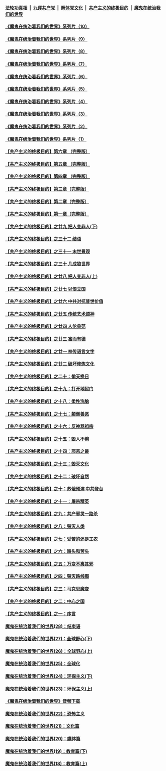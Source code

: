 

####  [法轮功真相](../../../../basic/blob/master/README.md?t=08050932) &nbsp;|&nbsp; [九评共产党](../../../../9ping.md/blob/master/README.md?t=08050932) &nbsp;|&nbsp; [解体党文化](../../../../jtdwh.md/blob/master/README.md?t=08050932)  &nbsp;|&nbsp; [共产主义的终极目的](../../../../gczydzjmd.md/blob/master/README.md?t=08050932) &nbsp;|&nbsp; [魔鬼在统治我们的世界](../../../../mgztzwmdsj.md/blob/master/README.md?t=08050932) 

#### [《魔鬼在统治着我们的世界》系列片（10）](../pages/nsc422/n12292670.md?t=08050932) 

#### [《魔鬼在统治着我们的世界》系列片（9）](../pages/nsc422/n12290859.md?t=08050932) 

#### [《魔鬼在统治着我们的世界》系列片（8）](../pages/nsc422/n12287445.md?t=08050932) 

#### [《魔鬼在统治着我们的世界》系列片（7）](../pages/nsc422/n12283425.md?t=08050932) 

#### [《魔鬼在统治着我们的世界》系列片（6）](../pages/nsc422/n12282314.md?t=08050932) 

#### [《魔鬼在统治着我们的世界》系列片（5）](../pages/nsc422/n12281419.md?t=08050932) 

#### [《魔鬼在统治着我们的世界》系列片（4）](../pages/nsc422/n12274024.md?t=08050932) 

#### [《魔鬼在统治着我们的世界》系列片（3）](../pages/nsc422/n12271322.md?t=08050932) 

#### [《魔鬼在统治着我们的世界》系列片（2）](../pages/nsc422/n12269049.md?t=08050932) 

#### [《魔鬼在统治着我们的世界》系列片（1）](../pages/nsc422/n12267575.md?t=08050932) 

#### [【共产主义的终极目的】第六章 （完整版）](../pages/nsc422/n11428913.md?t=08050932) 

#### [【共产主义的终极目的】第五章 （完整版）](../pages/nsc422/n11428912.md?t=08050932) 

#### [【共产主义的终极目的】第四章 （完整版）](../pages/nsc422/n11428907.md?t=08050932) 

#### [【共产主义的终极目的】第三章（完整版）](../pages/nsc422/n11428848.md?t=08050932) 

#### [【共产主义的终极目的】第二章（完整版）](../pages/nsc422/n11428831.md?t=08050932) 

#### [【共产主义的终极目的】第一章（完整版）](../pages/nsc422/n11417651.md?t=08050932) 

#### [【共产主义的终极目的】之廿九 把人变非人(下)](../pages/nsc422/n11344140.md?t=08050932) 

#### [【共产主义的终极目的】之三十二 结语](../pages/nsc422/n11360535.md?t=08050932) 

#### [【共产主义的终极目的】之三十一 末世景观](../pages/nsc422/n11351129.md?t=08050932) 

#### [【共产主义的终极目的】之三十 几成狼世界](../pages/nsc422/n11348280.md?t=08050932) 

#### [【共产主义的终极目的】之廿八 把人变非人(上)](../pages/nsc422/n11340492.md?t=08050932) 

#### [【共产主义的终极目的】之廿七 以恨立国](../pages/nsc422/n11336944.md?t=08050932) 

#### [【共产主义的终极目的】之廿六 中共对抗普世价值](../pages/nsc422/n11324785.md?t=08050932) 

#### [【共产主义的终极目的】之廿五 传统艺术颂神](../pages/nsc422/n11296396.md?t=08050932) 

#### [【共产主义的终极目的】之廿四 人伦典范](../pages/nsc422/n11296397.md?t=08050932) 

#### [【共产主义的终极目的】之廿三 富而有德](../pages/nsc422/n11283598.md?t=08050932) 

#### [【共产主义的终极目的】之廿一 神传语言文字](../pages/nsc422/n11263265.md?t=08050932) 

#### [【共产主义的终极目的】之廿二 破坏修炼文化](../pages/nsc422/n11245728.md?t=08050932) 

#### [【共产主义的终极目的】之二十：偷天换日](../pages/nsc422/n11238846.md?t=08050932) 

#### [【共产主义的终极目的】之十九：打开地狱门](../pages/nsc422/n11206376.md?t=08050932) 

#### [【共产主义的终极目的】之十八：柔性洗脑](../pages/nsc422/n11199994.md?t=08050932) 

#### [【共产主义的终极目的】之十七：颠倒善恶](../pages/nsc422/n11179782.md?t=08050932) 

#### [【共产主义的终极目的】之十六：反神骂祖宗](../pages/nsc422/n11166798.md?t=08050932) 

#### [【共产主义的终极目的】之十五：毁人不倦](../pages/nsc422/n11166792.md?t=08050932) 

#### [【共产主义的终极目的】之十四：邪恶之最](../pages/nsc422/n11150249.md?t=08050932) 

#### [【共产主义的终极目的】之十三：毁灭文化](../pages/nsc422/n11135227.md?t=08050932) 

#### [【共产主义的终极目的】之十二：破坏自然](../pages/nsc422/n11135214.md?t=08050932) 

#### [【共产主义的终极目的】之十：苏俄预演 中共登台](../pages/nsc422/n11118424.md?t=08050932) 

#### [【共产主义的终极目的】之十一：屠杀精英](../pages/nsc422/n11118442.md?t=08050932) 

#### [【共产主义的终极目的】之九：共产邪灵一路杀](../pages/nsc422/n11114139.md?t=08050932) 

#### [【共产主义的终极目的】之八：毁灭人类](../pages/nsc422/n11108503.md?t=08050932) 

#### [【共产主义的终极目的】之七：受苦的还是工农](../pages/nsc422/n11101809.md?t=08050932) 

#### [【共产主义的终极目的】之六：甜头和苦头](../pages/nsc422/n11096971.md?t=08050932) 

#### [【共产主义的终极目的】之五：万变不离其邪](../pages/nsc422/n11091285.md?t=08050932) 

#### [【共产主义的终极目的】之四：毁灭路线图](../pages/nsc422/n11086284.md?t=08050932) 

#### [【共产主义的终极目的】之三：马克思魔变](../pages/nsc422/n11061941.md?t=08050932) 

#### [【共产主义的终极目的】之二：中心之国](../pages/nsc422/n11047728.md?t=08050932) 

#### [【共产主义的终极目的】之一：序言](../pages/nsc422/n11086077.md?t=08050932) 

#### [魔鬼在统治着我们的世界(28)：结束语](../pages/nsc422/n10936246.md?t=08050932) 

#### [魔鬼在统治着我们的世界(27)：全球野心(下)](../pages/nsc422/n10928319.md?t=08050932) 

#### [魔鬼在统治着我们的世界(26)：全球野心(上)](../pages/nsc422/n10900318.md?t=08050932) 

#### [魔鬼在统治着我们的世界(25)：全球化](../pages/nsc422/n10788205.md?t=08050932) 

#### [魔鬼在统治着我们的世界(24)：环保主义(下)](../pages/nsc422/n10695307.md?t=08050932) 

#### [魔鬼在统治着我们的世界(23)：环保主义(上)](../pages/nsc422/n10688613.md?t=08050932) 

#### [《魔鬼在统治着我们的世界》音频下载](../pages/nsc422/n10635553.md?t=08050932) 

#### [魔鬼在统治着我们的世界(22)：恐怖主义](../pages/nsc422/n10614727.md?t=08050932) 

#### [魔鬼在统治着我们的世界(21)：文化篇](../pages/nsc422/n10597706.md?t=08050932) 

#### [魔鬼在统治着我们的世界(20)：媒体篇](../pages/nsc422/n10586579.md?t=08050932) 

#### [魔鬼在统治着我们的世界(19)：教育篇(下)](../pages/nsc422/n10564808.md?t=08050932) 

#### [魔鬼在统治着我们的世界(18)：教育篇(上)](../pages/nsc422/n10526970.md?t=08050932) 

